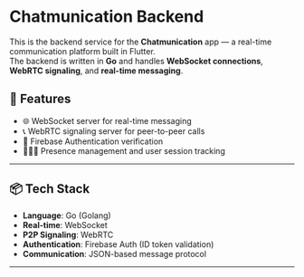 # Chatmunication Backend

This is the backend service for the **Chatmunication** app — a real-time communication platform built in Flutter.  
The backend is written in **Go** and handles **WebSocket connections**, **WebRTC signaling**, and **real-time messaging**.

## 🚀 Features

- 🌐 WebSocket server for real-time messaging
- 📞 WebRTC signaling server for peer-to-peer calls
- 🔐 Firebase Authentication verification
- 🧑‍🤝‍🧑 Presence management and user session tracking

---

## 📦 Tech Stack

- **Language**: Go (Golang)
- **Real-time**: WebSocket
- **P2P Signaling**: WebRTC
- **Authentication**: Firebase Auth (ID token validation)
- **Communication**: JSON-based message protocol

---
